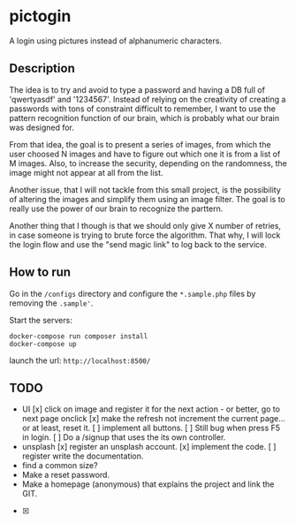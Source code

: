 # pictogin
A login using pictures instead of alphanumeric characters.

## Description
The idea is to try and avoid to type a password and having a DB full of 'qwertyasdf' and '1234567'. 
Instead of relying on the creativity of creating a passwords with tons of constraint difficult to
remember, I want to use the pattern recognition function of our brain, which is probably
what our brain was designed for.

From that idea, the goal is to present a series of images, from which the user choosed N images and 
have to figure out which one it is from a list of M images. Also, to increase the security, depending
on the randomness, the image might not appear at all from the list.

Another issue, that I will not tackle from this small project, is the possibility of altering the images
and simplify them using an image filter. The goal is to really use the power of our brain to recognize
the parttern.

Another thing that I though is that we should only give X number of retries, in case someone is trying
to brute force the algorithm. That why, I will lock the login flow and use the "send magic link" to
log back to the service.

## How to run

Go in the ``/configs`` directory and configure the ``*.sample.php`` files by removing the ``.sample'``.

Start the servers:
```
docker-compose run composer install
docker-compose up
```

launch the url: ``http://localhost:8500/``


## TODO
* UI
  [x] click on image and register it for the next action - or better, go to next page onclick
  [x] make the refresh not increment the current page... or at least, reset it.
  [ ] implement all buttons.
  [ ] Still bug when press F5 in login.
  [ ] Do a /signup that uses the  its own controller.
* unsplash
  [x] register an unsplash account.
  [x] implement the code.
  [ ] register write the documentation.
* find a common size?
* Make a reset password.
* Make a homepage (anonymous) that explains the project and link the GIT.
- [x] 